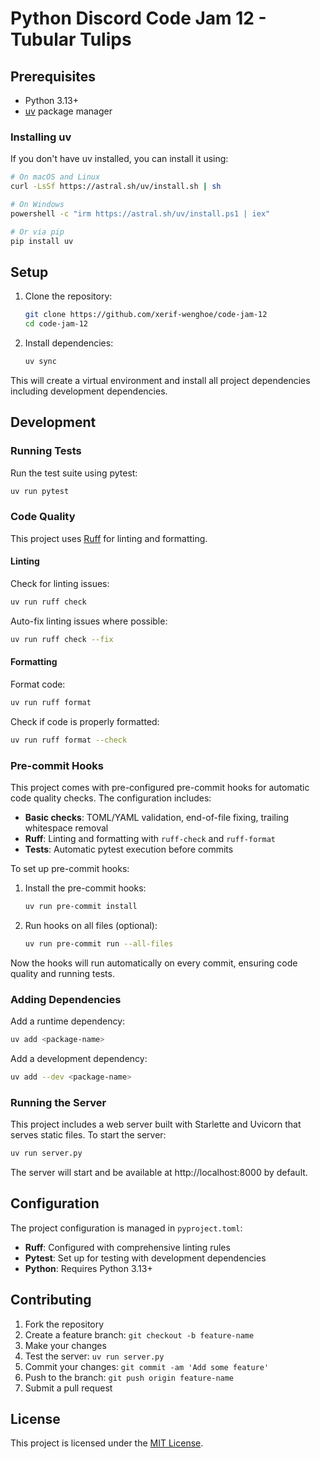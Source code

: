# Python Discord Code Jam 12 - Tubular Tulips

## Prerequisites

- Python 3.13+
- [uv](https://docs.astral.sh/uv/) package manager

### Installing uv

If you don't have uv installed, you can install it using:

```bash
# On macOS and Linux
curl -LsSf https://astral.sh/uv/install.sh | sh

# On Windows
powershell -c "irm https://astral.sh/uv/install.ps1 | iex"

# Or via pip
pip install uv
```

## Setup

1. Clone the repository:

   ```bash
   git clone https://github.com/xerif-wenghoe/code-jam-12
   cd code-jam-12
   ```

2. Install dependencies:
   ```bash
   uv sync
   ```

This will create a virtual environment and install all project dependencies including development dependencies.

## Development

### Running Tests

Run the test suite using pytest:

```bash
uv run pytest
```

### Code Quality

This project uses [Ruff](https://docs.astral.sh/ruff/) for linting and formatting.

#### Linting

Check for linting issues:

```bash
uv run ruff check
```

Auto-fix linting issues where possible:

```bash
uv run ruff check --fix
```

#### Formatting

Format code:

```bash
uv run ruff format
```

Check if code is properly formatted:

```bash
uv run ruff format --check
```

### Pre-commit Hooks

This project comes with pre-configured pre-commit hooks for automatic code quality checks. The configuration includes:

- **Basic checks**: TOML/YAML validation, end-of-file fixing, trailing whitespace removal
- **Ruff**: Linting and formatting with `ruff-check` and `ruff-format`
- **Tests**: Automatic pytest execution before commits

To set up pre-commit hooks:

1. Install the pre-commit hooks:

   ```bash
   uv run pre-commit install
   ```

2. Run hooks on all files (optional):
   ```bash
   uv run pre-commit run --all-files
   ```

Now the hooks will run automatically on every commit, ensuring code quality and running tests.

### Adding Dependencies

Add a runtime dependency:

```bash
uv add <package-name>
```

Add a development dependency:

```bash
uv add --dev <package-name>
```

### Running the Server

This project includes a web server built with Starlette and Uvicorn that serves static files. To start the server:

```bash
uv run server.py
```

The server will start and be available at http://localhost:8000 by default.

## Configuration

The project configuration is managed in `pyproject.toml`:

- **Ruff**: Configured with comprehensive linting rules
- **Pytest**: Set up for testing with development dependencies
- **Python**: Requires Python 3.13+

## Contributing

1. Fork the repository
2. Create a feature branch: `git checkout -b feature-name`
3. Make your changes
4. Test the server: `uv run server.py`
5. Commit your changes: `git commit -am 'Add some feature'`
6. Push to the branch: `git push origin feature-name`
7. Submit a pull request

## License

This project is licensed under the [MIT License](LICENSE).
